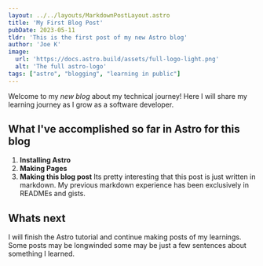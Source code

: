 ```yaml
---
layout: ../../layouts/MarkdownPostLayout.astro
title: 'My First Blog Post'
pubDate: 2023-05-11
tldr: 'This is the first post of my new Astro blog'
author: 'Joe K'
image: 
  url: 'https://docs.astro.build/assets/full-logo-light.png' 
  alt: 'The full astro-logo'
tags: ["astro", "blogging", "learning in public"]
---
```


Welcome to my _new blog_ about my technical journey! Here I will share my learning journey as I grow as a software developer.

## What I've accomplished so far in Astro for this blog

1. **Installing Astro**
2. **Making Pages**
3. **Making this blog post** Its pretty interesting that this post is just written in markdown. My previous markdown experience has been exclusively in READMEs and gists.

## Whats next

I will finish the Astro tutorial and continue making posts of my learnings. Some posts may be longwinded some may be just a few sentences about something I learned.

